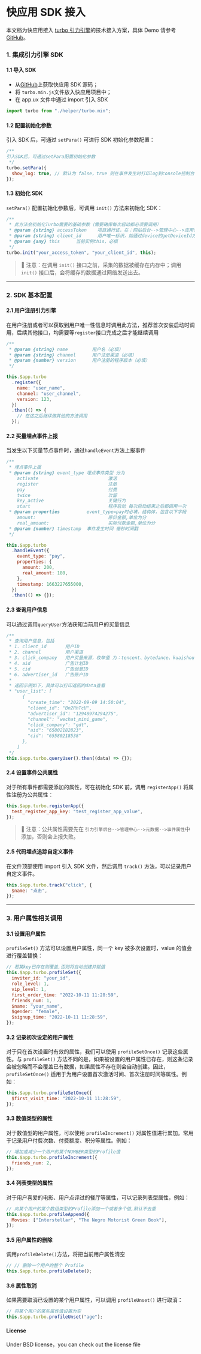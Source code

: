 # 快应用 SDK 接入

本文档为快应用接入 [turbo 引力引擎](https://gravity-engine.com/)的技术接入方案，具体 Demo 请参考[GitHub](https://github.com/GravityInfinite/Turbo-QuickApp-Demo)。

### 1. 集成引力引擎 SDK

#### 1.1 导入 SDK

- 从[GitHub](https://github.com/GravityInfinite/Turbo-QuickApp-Demo/releases)上获取快应用 SDK 源码；
- 将 `turbo.min.js`文件放入快应用项目中；
- 在 app.ux 文件中通过 import 引入 SDK

```javascript
import turbo from "./helper/turbo.min";
```

#### 1.2 配置初始化参数

引入 SDK 后，可通过 `setPara()` 可进行 SDK 初始化参数配置：

```javascript
/**
引入SDK后，可通过setPara配置初始化参数
 */
turbo.setPara({
  show_log: true, // 默认为 false，true 则在事件发生时打印log到console控制台，方便调试，建议在开发阶段打开
});
```

#### 1.3 初始化 SDK

`setPara()` 配置初始化参数后，可调用 `init()` 方法来初始化 SDK：

```javascript
/**
 * 此方法会初始化Turbo需要的基础参数（需要确保每次启动都必须要调用）
 * @param {string} accessToken    项目通行证，在：网站后台-->管理中心-->应用列表中找到Access Token列 复制（首次使用可能需要先新增应用）
 * @param {string} client_id      用户唯一标识，如通过device的getDeviceId方法获取设备唯一ID
 * @param {any} this      当前实例this，必填
 */
turbo.init("your_access_token", "your_client_id", this);
```

> 📢 注意：在调用 `init()` 接口之前，采集的数据被缓存在内存中；调用 `init()` 接口后，会将缓存的数据通过网络发送出去。

---

### 2. SDK 基本配置

#### 2.1 用户注册引力引擎

在用户注册或者可以获取到用户唯一性信息时调用此方法，推荐首次安装启动时调用，后续其他接口，均需要等`register`接口完成之后才能继续调用

```javascript
/**
 * @param {string} name         用户名（必填）
 * @param {string} channel      用户注册渠道（必填）
 * @param {number} version      用户注册的程序版本（必填）
 */

this.$app.turbo
  .register({
    name: "user_name",
    channel: "user_channel",
    version: 123,
  })
  .then(() => {
    // 在这之后继续做其他的方法调用
  });
```

#### 2.2 买量埋点事件上报

当发生以下买量节点事件时，通过`handleEvent`方法上报事件

```javascript
/**
 * 埋点事件上报
 * @param {string} event_type 埋点事件类型 分为
    activate                          激活
    register                          注册
    pay                               付费
    twice                             次留
    key_active                        关键行为
    start                             程序启动 每次启动结束之后都调用一次
 * @param properties          event_type=pay时必填，结构体，包含以下字段
    amount:                           原价金额,单位为分
    real_amount:                      实际付款金额,单位为分
 * @param {number} timestamp  事件发生时间 毫秒时间戳
 */

this.$app.turbo
  .handleEvent({
    event_type: "pay",
    properties: {
      amount: 200,
      real_amount: 180,
    },
    timestamp: 1663227655000,
  })
  .then(() => {});
```

#### 2.3 查询用户信息

可以通过调用`queryUser`方法获知当前用户的买量信息

```javascript
/**
 * 查询用户信息，包括
 * 1. client_id       用户ID
 * 2. channel         用户渠道
 * 3. click_company   用户买量来源，枚举值 为：tencent、bytedance、kuaishou  为空则为自然量用户
 * 4. aid             广告计划ID
 * 5. cid             广告创意ID
 * 6. advertiser_id   广告账户ID
 *
 * 返回示例如下，具体可以打印返回的data查看
 * "user_list": [
      {
        "create_time": "2022-09-09 14:50:04",
        "client_id": "Bn2RhTcU",
        "advertiser_id": "12948974294275",
        "channel": "wechat_mini_game",
        "click_company": "gdt",
        "aid": "65802182823",
        "cid": "65580218538"
      },
    ]
 */
this.$app.turbo.queryUser().then((data) => {});
```

#### 2.4 设置事件公共属性

对于所有事件都需要添加的属性，可在初始化 SDK 前，调用 `registerApp()` 将属性注册为公共属性：

```javascript
this.$app.turbo.registerApp({
  test_register_app_key: "test_register_app_value",
});
```

> 📢 注意：公共属性需要先在 `引力引擎后台-->管理中心-->元数据-->事件属性`中添加，否则会上报失败。

#### 2.5 代码埋点追踪自定义事件

在文件顶部使用 import 引入 SDK 文件，然后调用 `track()` 方法，可以记录用户自定义事件。

```javascript
this.$app.turbo.track("click", {
  $name: "点击",
});
```

---

### 3. 用户属性相关调用

#### 3.1 设置用户属性

`profileSet()` 方法可以设置用户属性，同一个 key 被多次设置时，value 的值会进行覆盖替换：

```javascript
// 若某key已存在则覆盖,否则将自动创建并赋值
this.$app.turbo.profileSet({
  inviter_id: "your_id",
  role_level: 1,
  vip_level: 1,
  first_order_time: "2022-10-11 11:28:59",
  friends_num: 1,
  $name: "your_name",
  $gender: "female",
  $signup_time: "2022-10-11 11:28:59",
});
```

#### 3.2 记录初次设定的用户属性

对于只在首次设置时有效的属性，我们可以使用 `profileSetOnce()` 记录这些属性。与 `profileSet()` 方法不同的是，如果被设置的用户属性已存在，则这条记录会被忽略而不会覆盖已有数据，如果属性不存在则会自动创建。因此，`profileSetOnce()` 适用于为用户设置首次激活时间、首次注册时间等属性。例如：

```javascript
this.$app.turbo.profileSetOnce({
  $first_visit_time: "2022-10-11 11:28:59",
});
```

#### 3.3 数值类型的属性

对于数值型的用户属性，可以使用 `profileIncrement()` 对属性值进行累加。常用于记录用户付费次数、付费额度、积分等属性。例如：

```javascript
// 增加或减少一个用户的某个NUMBER类型的Profile值
this.$app.turbo.profileIncrement({
  friends_num: 2,
});
```

#### 3.4 列表类型的属性

对于用户喜爱的电影、用户点评过的餐厅等属性，可以记录列表型属性，例如：

```javascript
// 向某个用户的某个数组类型的Profile添加一个或者多个值,默认不去重
this.$app.turbo.profileAppend({
  Movies: ["Interstellar", "The Negro Motorist Green Book"],
});
```

#### 3.5 用户属性的删除

调用`profileDelete()`方法，将把当前用户属性清空

```javascript
// // 删除一个用户的整个 Profile
this.$app.turbo.profileDelete();
```

#### 3.6 属性取消

如果需要取消已设置的某个用户属性，可以调用 `profileUnset()` 进行取消：

```javascript
// 将某个用户的某些属性值设置为空
this.$app.turbo.profileUnset("age");
```

#### License

Under BSD license，you can check out the license file

